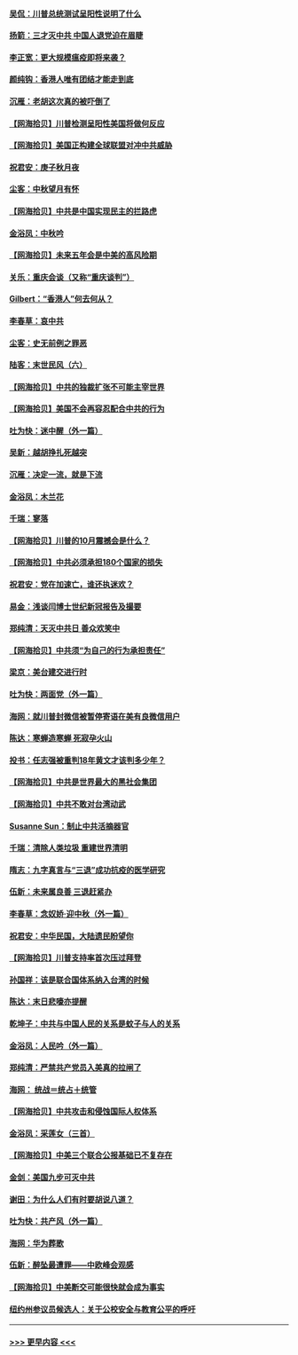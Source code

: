 #### [吴侃：川普总统测试呈阳性说明了什么](../pages/nsc993/n12451869.md?t=10052151) 
#### [扬箭：三才灭中共 中国人退党迫在眉睫](../pages/nsc993/n12451842.md?t=10052151) 
#### [李正宽：更大规模瘟疫即将来袭？](../pages/nsc993/n12451455.md?t=10052151) 
#### [颜纯钩：香港人唯有团结才能走到底](../pages/nsc993/n12450870.md?t=10052151) 
#### [沉雁：老胡这次真的被吓倒了](../pages/nsc993/n12449796.md?t=10052151) 
#### [【网海拾贝】川普检测呈阳性美国将做何反应](../pages/nsc993/n12449042.md?t=10052151) 
#### [【网海拾贝】美国正构建全球联盟对冲中共威胁](../pages/nsc993/n12446580.md?t=10052151) 
#### [祝君安：庚子秋月夜](../pages/nsc993/n12445870.md?t=10052151) 
#### [尘客：中秋望月有怀](../pages/nsc993/n12444632.md?t=10052151) 
#### [【网海拾贝】中共是中国实现民主的拦路虎](../pages/nsc993/n12443573.md?t=10052151) 
#### [金浴凤：中秋吟](../pages/nsc993/n12441773.md?t=10052151) 
#### [【网海拾贝】未来五年会是中美的高风险期](../pages/nsc993/n12440760.md?t=10052151) 
#### [关乐：重庆会谈（又称“重庆谈判”）](../pages/nsc993/n12437525.md?t=10052151) 
#### [Gilbert：“香港人”何去何从？](../pages/nsc993/n12435894.md?t=10052151) 
#### [李春草：哀中共](../pages/nsc993/n12435874.md?t=10052151) 
#### [尘客：史无前例之罪恶](../pages/nsc993/n12435762.md?t=10052151) 
#### [陆客：末世民风（六）](../pages/nsc993/n12435354.md?t=10052151) 
#### [【网海拾贝】中共的独裁扩张不可能主宰世界](../pages/nsc993/n12435151.md?t=10052151) 
#### [【网海拾贝】美国不会再容忍配合中共的行为](../pages/nsc993/n12433808.md?t=10052151) 
#### [吐为快：迷中醒（外一篇）](../pages/nsc993/n12433585.md?t=10052151) 
#### [吴新：越胡挣扎死越突](../pages/nsc993/n12433562.md?t=10052151) 
#### [沉雁：决定一流，就是下流](../pages/nsc993/n12432128.md?t=10052151) 
#### [金浴凤：木兰花](../pages/nsc993/n12432124.md?t=10052151) 
#### [千瑞：寥落](../pages/nsc993/n12432071.md?t=10052151) 
#### [【网海拾贝】川普的10月震撼会是什么？](../pages/nsc993/n12431624.md?t=10052151) 
#### [【网海拾贝】中共必须承担180个国家的损失](../pages/nsc993/n12428893.md?t=10052151) 
#### [祝君安：党在加速亡，谁还执迷欢？](../pages/nsc993/n12428652.md?t=10052151) 
#### [易金：浅谈闫博士世纪新冠报告及撮要](../pages/nsc993/n12426822.md?t=10052151) 
#### [郑纯清：天灭中共日 善众欢笑中](../pages/nsc993/n12426784.md?t=10052151) 
#### [【网海拾贝】中共须“为自己的行为承担责任”](../pages/nsc993/n12426067.md?t=10052151) 
#### [梁京：美台建交进行时](../pages/nsc993/n12424066.md?t=10052151) 
#### [吐为快：两面党（外一篇）](../pages/nsc993/n12424043.md?t=10052151) 
#### [海网：就川普封微信被暂停寄语在美有良微信用户](../pages/nsc993/n12424021.md?t=10052151) 
#### [陈达：寒蝉造寒蝉 死寂孕火山](../pages/nsc993/n12423958.md?t=10052151) 
#### [投书：任志强被重判18年黄文才该判多少年？](../pages/nsc993/n12423672.md?t=10052151) 
#### [【网海拾贝】中共是世界最大的黑社会集团](../pages/nsc993/n12423543.md?t=10052151) 
#### [【网海拾贝】中共不敢对台湾动武](../pages/nsc993/n12421418.md?t=10052151) 
#### [Susanne Sun：制止中共活摘器官](../pages/nsc993/n12419654.md?t=10052151) 
#### [千瑞：清除人类垃圾 重建世界清明](../pages/nsc993/n12419414.md?t=10052151) 
#### [隋志：九字真言与“三退”成功抗疫的医学研究](../pages/nsc993/n12419248.md?t=10052151) 
#### [伍新：未来属良善 三退赶紧办](../pages/nsc993/n12418496.md?t=10052151) 
#### [李春草：念奴娇·迎中秋（外一篇）](../pages/nsc993/n12418465.md?t=10052151) 
#### [祝君安：中华民国，大陆遗民盼望你](../pages/nsc993/n12418089.md?t=10052151) 
#### [【网海拾贝】川普支持率首次压过拜登](../pages/nsc993/n12418050.md?t=10052151) 
#### [孙国祥：该是联合国体系纳入台湾的时候](../pages/nsc993/n12417369.md?t=10052151) 
#### [陈达：末日悲嚎亦提醒](../pages/nsc993/n12416736.md?t=10052151) 
#### [乾坤子：中共与中国人民的关系是蚊子与人的关系](../pages/nsc993/n12416632.md?t=10052151) 
#### [金浴凤：人民吟（外一篇）](../pages/nsc993/n12416567.md?t=10052151) 
#### [郑纯清：严禁共产党员入美真的拉闸了](../pages/nsc993/n12416550.md?t=10052151) 
#### [海网： 统战＝统占＋统管](../pages/nsc993/n12416404.md?t=10052151) 
#### [【网海拾贝】中共攻击和侵蚀国际人权体系](../pages/nsc993/n12416250.md?t=10052151) 
#### [金浴凤：采莲女（三首）](../pages/nsc993/n12415517.md?t=10052151) 
#### [【网海拾贝】中美三个联合公报基础已不复存在](../pages/nsc993/n12415054.md?t=10052151) 
#### [金剑：美国九步可灭中共](../pages/nsc993/n12413183.md?t=10052151) 
#### [谢田：为什么人们有时要胡说八道？](../pages/nsc993/n12411861.md?t=10052151) 
#### [吐为快：共产风（外一篇）](../pages/nsc993/n12411761.md?t=10052151) 
#### [海网：华为葬歌](../pages/nsc993/n12410381.md?t=10052151) 
#### [伍新：醉坠最遭罪——中欧峰会观感](../pages/nsc993/n12410364.md?t=10052151) 
#### [【网海拾贝】中美断交可能很快就会成为事实](../pages/nsc993/n12409495.md?t=10052151) 
#### [纽约州参议员候选人：关于公校安全与教育公平的呼吁](../pages/nsc993/n12409228.md?t=10052151) 

----
#### [ >>> 更早内容 <<< ](../indexes/nsc993-earlier.md)
